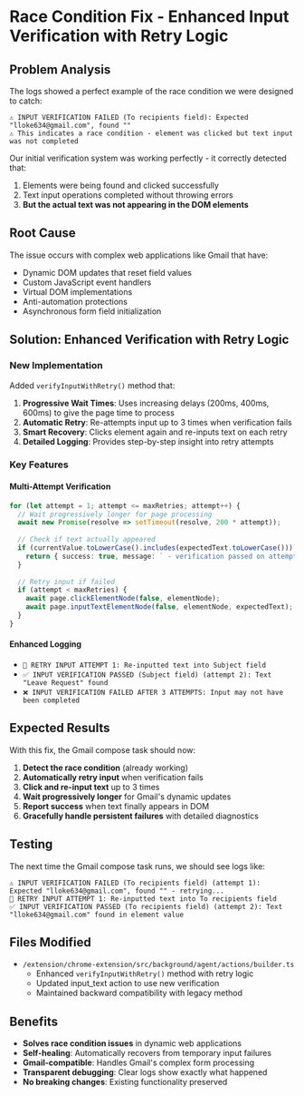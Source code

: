 # Race Condition Fix - Enhanced Input Verification with Retry Logic

## Problem Analysis
The logs showed a perfect example of the race condition we were designed to catch:

```
⚠️ INPUT VERIFICATION FAILED (To recipients field): Expected "lloke634@gmail.com", found ""
⚠️ This indicates a race condition - element was clicked but text input was not completed
```

Our initial verification system was working perfectly - it correctly detected that:
1. Elements were being found and clicked successfully
2. Text input operations completed without throwing errors
3. **But the actual text was not appearing in the DOM elements**

## Root Cause
The issue occurs with complex web applications like Gmail that have:
- Dynamic DOM updates that reset field values
- Custom JavaScript event handlers
- Virtual DOM implementations
- Anti-automation protections
- Asynchronous form field initialization

## Solution: Enhanced Verification with Retry Logic

### New Implementation
Added `verifyInputWithRetry()` method that:

1. **Progressive Wait Times**: Uses increasing delays (200ms, 400ms, 600ms) to give the page time to process
2. **Automatic Retry**: Re-attempts input up to 3 times when verification fails
3. **Smart Recovery**: Clicks element again and re-inputs text on each retry
4. **Detailed Logging**: Provides step-by-step insight into retry attempts

### Key Features

#### Multi-Attempt Verification
```typescript
for (let attempt = 1; attempt <= maxRetries; attempt++) {
  // Wait progressively longer for page processing
  await new Promise(resolve => setTimeout(resolve, 200 * attempt));
  
  // Check if text actually appeared
  if (currentValue.toLowerCase().includes(expectedText.toLowerCase())) {
    return { success: true, message: ` - verification passed on attempt ${attempt}` };
  }
  
  // Retry input if failed
  if (attempt < maxRetries) {
    await page.clickElementNode(false, elementNode);
    await page.inputTextElementNode(false, elementNode, expectedText);
  }
}
```

#### Enhanced Logging
- `🔄 RETRY INPUT ATTEMPT 1: Re-inputted text into Subject field`
- `✅ INPUT VERIFICATION PASSED (Subject field) (attempt 2): Text "Leave Request" found`
- `❌ INPUT VERIFICATION FAILED AFTER 3 ATTEMPTS: Input may not have been completed`

## Expected Results
With this fix, the Gmail compose task should now:

1. **Detect the race condition** (already working)
2. **Automatically retry input** when verification fails
3. **Click and re-input text** up to 3 times
4. **Wait progressively longer** for Gmail's dynamic updates
5. **Report success** when text finally appears in DOM
6. **Gracefully handle persistent failures** with detailed diagnostics

## Testing
The next time the Gmail compose task runs, we should see logs like:
```
⚠️ INPUT VERIFICATION FAILED (To recipients field) (attempt 1): Expected "lloke634@gmail.com", found "" - retrying...
🔄 RETRY INPUT ATTEMPT 1: Re-inputted text into To recipients field
✅ INPUT VERIFICATION PASSED (To recipients field) (attempt 2): Text "lloke634@gmail.com" found in element value
```

## Files Modified
- `/extension/chrome-extension/src/background/agent/actions/builder.ts`
  - Enhanced `verifyInputWithRetry()` method with retry logic
  - Updated input_text action to use new verification
  - Maintained backward compatibility with legacy method

## Benefits
- **Solves race condition issues** in dynamic web applications
- **Self-healing**: Automatically recovers from temporary input failures  
- **Gmail-compatible**: Handles Gmail's complex form processing
- **Transparent debugging**: Clear logs show exactly what happened
- **No breaking changes**: Existing functionality preserved
